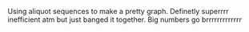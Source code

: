Using aliquot sequences to make a pretty graph.
Definetly superrrr inefficient atm but just banged it together.
Big numbers go brrrrrrrrrrrrr
